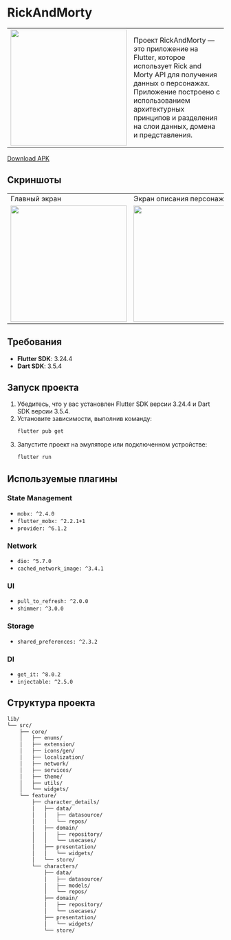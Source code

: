 # RickAndMorty
<table>
 
  <tr>
    <td><img src="https://github.com/user-attachments/assets/57a77f0a-31e3-42cd-a0ee-94d05bb7d5d2" width=270></td>
    <td>Проект RickAndMorty — это приложение на Flutter, которое использует Rick and Morty API для получения данных о персонажах. Приложение построено с использованием архитектурных принципов и разделения на слои данных, домена и представления.</td>
  </tr>
</table>

[Download APK](https://drive.google.com/file/d/1V1HRWuRHPZ1AueE4jEisbGLKPJo5WZ2y/view?usp=sharing)

## Скриншоты
<table>
  <tr>
    <td>Главный экран</td>
    <td>Экран описания персонажа</td>
  </tr>
  <tr>
    <td><img src="https://github.com/user-attachments/assets/3f635f08-8d95-47bd-8acd-c30ea1ed79d6" width=270></td>
    <td><img src="https://github.com/user-attachments/assets/78419154-17ab-4d52-92a7-f357dde082f1" width=270></td>
  </tr>
</table>


## Требования

- **Flutter SDK**: 3.24.4
- **Dart SDK**: 3.5.4

## Запуск проекта

1. Убедитесь, что у вас установлен Flutter SDK версии 3.24.4 и Dart SDK версии 3.5.4.
2. Установите зависимости, выполнив команду:
   ```bash
   flutter pub get
   ```
3. Запустите проект на эмуляторе или подключенном устройстве:
   ```bash
   flutter run
   ```
## Используемые плагины

### State Management
- `mobx: ^2.4.0`
- `flutter_mobx: ^2.2.1+1`
- `provider: ^6.1.2`

### Network
- `dio: ^5.7.0`
- `cached_network_image: ^3.4.1`

### UI
- `pull_to_refresh: ^2.0.0`
- `shimmer: ^3.0.0`

### Storage
- `shared_preferences: ^2.3.2`

### DI
- `get_it: ^8.0.2`
- `injectable: ^2.5.0`

## Структура проекта

```markdown
lib/
└── src/
    ├── core/
    │   ├── enums/
    │   ├── extension/
    │   ├── icons/gen/
    │   ├── localization/
    │   ├── network/
    │   ├── services/
    │   ├── theme/
    │   ├── utils/
    │   └── widgets/
    └── feature/
        ├── character_details/
        │   ├── data/
        │   │   ├── datasource/
        │   │   └── repos/
        │   ├── domain/
        │   │   ├── repository/
        │   │   └── usecases/
        │   ├── presentation/
        │   │   └── widgets/
        │   └── store/
        └── characters/
            ├── data/
            │   ├── datasource/
            │   ├── models/
            │   └── repos/
            ├── domain/
            │   ├── repository/
            │   └── usecases/
            ├── presentation/
            │   └── widgets/
            └── store/
